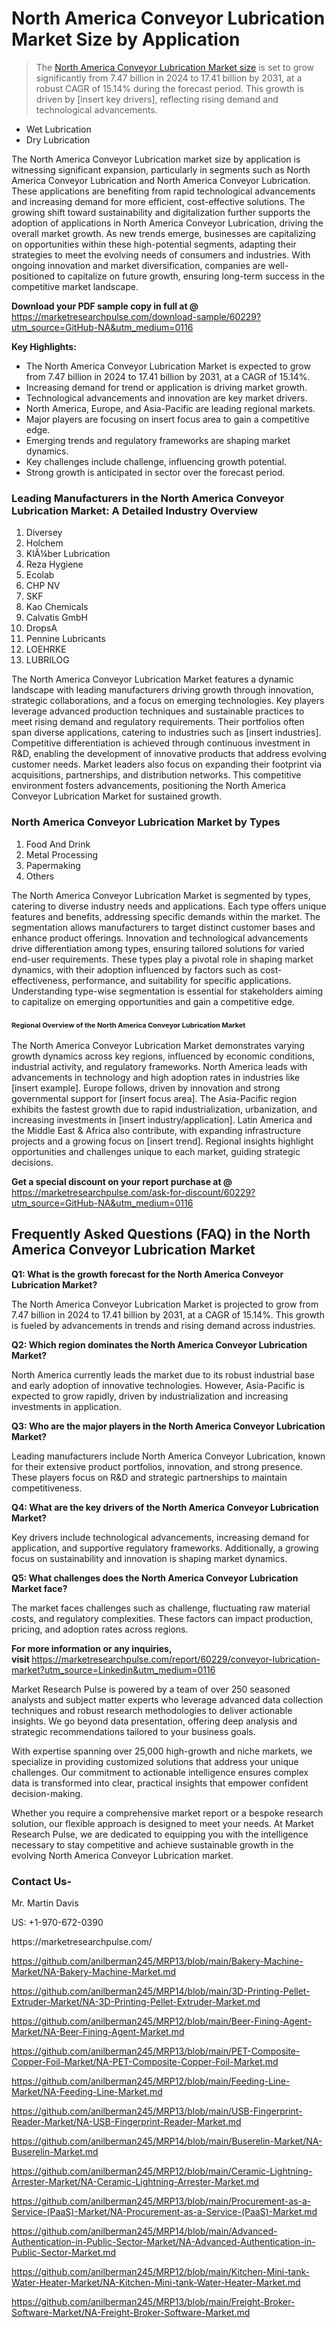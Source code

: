 <h1>North America Conveyor Lubrication Market&nbsp;Size by Application</h1><blockquote><p>The <a href="https://marketresearchpulse.com/download-sample/60229?utm_source=GitHub-NA&amp;utm_medium=0116">North America Conveyor Lubrication Market size</a> is set to grow significantly from 7.47 billion in 2024 to 17.41 billion by 2031, at a robust CAGR of 15.14% during the forecast period. This growth is driven by [insert key drivers], reflecting rising demand and technological advancements.</p></blockquote><ul><li>Wet Lubrication<li> Dry Lubrication</li></ul><p>The North America Conveyor Lubrication market size by application is witnessing significant expansion, particularly in segments such as North America Conveyor Lubrication and North America Conveyor Lubrication. These applications are benefiting from rapid technological advancements and increasing demand for more efficient, cost-effective solutions. The growing shift toward sustainability and digitalization further supports the adoption of applications in North America Conveyor Lubrication, driving the overall market growth. As new trends emerge, businesses are capitalizing on opportunities within these high-potential segments, adapting their strategies to meet the evolving needs of consumers and industries. With ongoing innovation and market diversification, companies are well-positioned to capitalize on future growth, ensuring long-term success in the competitive market landscape.</p><p><strong>Download your PDF sample copy in full at @ </strong><a href="https://marketresearchpulse.com/download-sample/60229?utm_source=GitHub-NA&amp;utm_medium=0116">https://marketresearchpulse.com/download-sample/60229?utm_source=GitHub-NA&amp;utm_medium=0116</a></p><p><strong>Key Highlights: </strong></p><ul><li>The North America Conveyor Lubrication Market is expected to grow from 7.47 billion in 2024 to 17.41 billion by 2031, at a CAGR of 15.14%.</li><li>Increasing demand for trend or application is driving market growth.</li><li>Technological advancements and innovation are key market drivers.</li><li>North America, Europe, and Asia-Pacific are leading regional markets.</li><li>Major players are focusing on insert focus area to gain a competitive edge.</li><li>Emerging trends and regulatory frameworks are shaping market dynamics.</li><li>Key challenges include challenge, influencing growth potential.</li><li>Strong growth is anticipated in sector over the forecast period.</li></ul><h3>Leading Manufacturers in the North America Conveyor Lubrication Market: A Detailed Industry Overview</h3><ol><li>Diversey</li><li>Holchem</li><li>KlÃ¼ber Lubrication</li><li>Reza Hygiene</li><li>Ecolab</li><li>CHP NV</li><li>SKF</li><li>Kao Chemicals</li><li>Calvatis GmbH</li><li>DropsA</li><li>Pennine Lubricants</li><li>LOEHRKE</li><li>LUBRILOG</li></ol><div class="flex max-w-full flex-col flex-grow"><div class="min-h-8 text-message flex w-full flex-col items-end gap-2 whitespace-normal break-words [.text-message+&amp;]:mt-5" dir="auto" data-message-author-role="assistant" data-message-id="fd8432e4-4910-450d-b182-61b7bfb0a01f" data-message-model-slug="gpt-4o"><div class="flex w-full flex-col gap-1 empty:hidden first:pt-[3px]"><div class="markdown prose w-full break-words dark:prose-invert light"><p>The North America Conveyor Lubrication Market features a dynamic landscape with leading manufacturers driving growth through innovation, strategic collaborations, and a focus on emerging technologies. Key players leverage advanced production techniques and sustainable practices to meet rising demand and regulatory requirements. Their portfolios often span diverse applications, catering to industries such as [insert industries]. Competitive differentiation is achieved through continuous investment in R&amp;D, enabling the development of innovative products that address evolving customer needs. Market leaders also focus on expanding their footprint via acquisitions, partnerships, and distribution networks. This competitive environment fosters advancements, positioning the North America Conveyor Lubrication Market for sustained growth.</p></div></div></div></div><h3>North America Conveyor Lubrication Market by Types</h3><ol><li>Food And Drink<li> Metal Processing<li> Papermaking<li> Others</li></ol><div class="flex max-w-full flex-col flex-grow"><div class="min-h-8 text-message flex w-full flex-col items-end gap-2 whitespace-normal break-words [.text-message+&amp;]:mt-5" dir="auto" data-message-author-role="assistant" data-message-id="084470be-0bb7-4664-bddf-5156b4f41249" data-message-model-slug="gpt-4o-mini"><div class="flex w-full flex-col gap-1 empty:hidden first:pt-[3px]"><div class="markdown prose w-full break-words dark:prose-invert light"><p>The North America Conveyor Lubrication Market is segmented by types, catering to diverse industry needs and applications. Each type offers unique features and benefits, addressing specific demands within the market. The segmentation allows manufacturers to target distinct customer bases and enhance product offerings. Innovation and technological advancements drive differentiation among types, ensuring tailored solutions for varied end-user requirements. These types play a pivotal role in shaping market dynamics, with their adoption influenced by factors such as cost-effectiveness, performance, and suitability for specific applications. Understanding type-wise segmentation is essential for stakeholders aiming to capitalize on emerging opportunities and gain a competitive edge.</p></div></div></div></div><h3><span style="font-size: 11px;">Regional Overview of the North America Conveyor Lubrication Market</span></h3><div class="flex max-w-full flex-col flex-grow"><div class="min-h-8 text-message flex w-full flex-col items-end gap-2 whitespace-normal break-words [.text-message+&amp;]:mt-5" dir="auto" data-message-author-role="assistant" data-message-id="e9038762-ce64-4e30-91c9-9bd413514231" data-message-model-slug="gpt-4o-mini"><div class="flex w-full flex-col gap-1 empty:hidden first:pt-[3px]"><div class="markdown prose w-full break-words dark:prose-invert light"><p>The North America Conveyor Lubrication Market demonstrates varying growth dynamics across key regions, influenced by economic conditions, industrial activity, and regulatory frameworks. North America leads with advancements in technology and high adoption rates in industries like [insert example]. Europe follows, driven by innovation and strong governmental support for [insert focus area]. The Asia-Pacific region exhibits the fastest growth due to rapid industrialization, urbanization, and increasing investments in [insert industry/application]. Latin America and the Middle East &amp; Africa also contribute, with expanding infrastructure projects and a growing focus on [insert trend]. Regional insights highlight opportunities and challenges unique to each market, guiding strategic decisions.</p></div></div></div></div><p><strong>Get a special discount on your report purchase at @ </strong><a href="https://marketresearchpulse.com/ask-for-discount/60229?utm_source=GitHub-NA&amp;utm_medium=0116">https://marketresearchpulse.com/ask-for-discount/60229?utm_source=GitHub-NA&amp;utm_medium=0116</a></p><h2>Frequently Asked Questions (FAQ) in the North America Conveyor Lubrication Market</h2><p><strong>Q1: What is the growth forecast for the North America Conveyor Lubrication Market?</strong></p><p>The North America Conveyor Lubrication Market is projected to grow from 7.47 billion in 2024 to 17.41 billion by 2031, at a CAGR of 15.14%. This growth is fueled by advancements in trends and rising demand across industries.</p><p><strong>Q2: Which region dominates the North America Conveyor Lubrication Market?</strong></p><p>North America currently leads the market due to its robust industrial base and early adoption of innovative technologies. However, Asia-Pacific is expected to grow rapidly, driven by industrialization and increasing investments in application.</p><p><strong>Q3: Who are the major players in the North America Conveyor Lubrication Market?</strong></p><p>Leading manufacturers include North America Conveyor Lubrication, known for their extensive product portfolios, innovation, and strong presence. These players focus on R&amp;D and strategic partnerships to maintain competitiveness.</p><p><strong>Q4: What are the key drivers of the North America Conveyor Lubrication Market?</strong></p><p>Key drivers include technological advancements, increasing demand for application, and supportive regulatory frameworks. Additionally, a growing focus on sustainability and innovation is shaping market dynamics.</p><p><strong>Q5: What challenges does the North America Conveyor Lubrication Market face?</strong></p><p>The market faces challenges such as challenge, fluctuating raw material costs, and regulatory complexities. These factors can impact production, pricing, and adoption rates across regions.</p><p><strong>For more information or any inquiries, visit&nbsp;</strong><a href="https://marketresearchpulse.com/report/60229/conveyor-lubrication-market?utm_source=Linkedin&utm_medium=0116">https://marketresearchpulse.com/report/60229/conveyor-lubrication-market?utm_source=Linkedin&utm_medium=0116</a></p><p>Market Research Pulse is powered by a team of over 250 seasoned analysts and subject matter experts who leverage advanced data collection techniques and robust research methodologies to deliver actionable insights. We go beyond data presentation, offering deep analysis and strategic recommendations tailored to your business goals.</p><p>With expertise spanning over 25,000 high-growth and niche markets, we specialize in providing customized solutions that address your unique challenges. Our commitment to actionable intelligence ensures complex data is transformed into clear, practical insights that empower confident decision-making.</p><p>Whether you require a comprehensive market report or a bespoke research solution, our flexible approach is designed to meet your needs. At Market Research Pulse, we are dedicated to equipping you with the intelligence necessary to stay competitive and achieve sustainable growth in the evolving North America Conveyor Lubrication market.</p><h3><strong>Contact Us-</strong></h3><p>Mr. Martin Davis</p><p>US: +1-970-672-0390</p><p>https://marketresearchpulse.com/</p><p><a href="https://github.com/anilberman245/MRP13/blob/main/Bakery-Machine-Market/NA-Bakery-Machine-Market.md">https://github.com/anilberman245/MRP13/blob/main/Bakery-Machine-Market/NA-Bakery-Machine-Market.md</a></p><p><a href="https://github.com/anilberman245/MRP14/blob/main/3D-Printing-Pellet-Extruder-Market/NA-3D-Printing-Pellet-Extruder-Market.md">https://github.com/anilberman245/MRP14/blob/main/3D-Printing-Pellet-Extruder-Market/NA-3D-Printing-Pellet-Extruder-Market.md</a></p><p><a href="https://github.com/anilberman245/MRP12/blob/main/Beer-Fining-Agent-Market/NA-Beer-Fining-Agent-Market.md">https://github.com/anilberman245/MRP12/blob/main/Beer-Fining-Agent-Market/NA-Beer-Fining-Agent-Market.md</a></p><p><a href="https://github.com/anilberman245/MRP13/blob/main/PET-Composite-Copper-Foil-Market/NA-PET-Composite-Copper-Foil-Market.md">https://github.com/anilberman245/MRP13/blob/main/PET-Composite-Copper-Foil-Market/NA-PET-Composite-Copper-Foil-Market.md</a></p><p><a href="https://github.com/anilberman245/MRP12/blob/main/Feeding-Line-Market/NA-Feeding-Line-Market.md">https://github.com/anilberman245/MRP12/blob/main/Feeding-Line-Market/NA-Feeding-Line-Market.md</a></p><p><a href="https://github.com/anilberman245/MRP13/blob/main/USB-Fingerprint-Reader-Market/NA-USB-Fingerprint-Reader-Market.md">https://github.com/anilberman245/MRP13/blob/main/USB-Fingerprint-Reader-Market/NA-USB-Fingerprint-Reader-Market.md</a></p><p><a href="https://github.com/anilberman245/MRP14/blob/main/Buserelin-Market/NA-Buserelin-Market.md">https://github.com/anilberman245/MRP14/blob/main/Buserelin-Market/NA-Buserelin-Market.md</a></p><p><a href="https://github.com/anilberman245/MRP12/blob/main/Ceramic-Lightning-Arrester-Market/NA-Ceramic-Lightning-Arrester-Market.md">https://github.com/anilberman245/MRP12/blob/main/Ceramic-Lightning-Arrester-Market/NA-Ceramic-Lightning-Arrester-Market.md</a></p><p><a href="https://github.com/anilberman245/MRP13/blob/main/Procurement-as-a-Service-(PaaS)-Market/NA-Procurement-as-a-Service-(PaaS)-Market.md">https://github.com/anilberman245/MRP13/blob/main/Procurement-as-a-Service-(PaaS)-Market/NA-Procurement-as-a-Service-(PaaS)-Market.md</a></p><p><a href="https://github.com/anilberman245/MRP14/blob/main/Advanced-Authentication-in-Public-Sector-Market/NA-Advanced-Authentication-in-Public-Sector-Market.md">https://github.com/anilberman245/MRP14/blob/main/Advanced-Authentication-in-Public-Sector-Market/NA-Advanced-Authentication-in-Public-Sector-Market.md</a></p><p><a href="https://github.com/anilberman245/MRP12/blob/main/Kitchen-Mini-tank-Water-Heater-Market/NA-Kitchen-Mini-tank-Water-Heater-Market.md">https://github.com/anilberman245/MRP12/blob/main/Kitchen-Mini-tank-Water-Heater-Market/NA-Kitchen-Mini-tank-Water-Heater-Market.md</a></p><p><a href="https://github.com/anilberman245/MRP13/blob/main/Freight-Broker-Software-Market/NA-Freight-Broker-Software-Market.md">https://github.com/anilberman245/MRP13/blob/main/Freight-Broker-Software-Market/NA-Freight-Broker-Software-Market.md</a></p>
